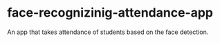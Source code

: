 # face-recognizinig-attendance-app
 An app that takes attendance of students based on the face detection.
